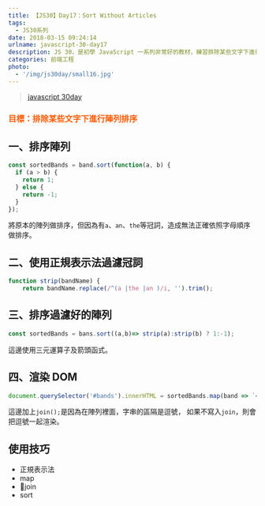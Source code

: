 ```yaml
---
title: 【JS30】Day17：Sort Without Articles
tags:
  - JS30系列
date: 2018-03-15 09:24:14
urlname: javascript-30-day17
description: JS 30，是初學 JavaScript 一系列非常好的教材，練習排除某些文字下進行陣列排序。
categories: 前端工程
photo:
  - '/img/js30day/small16.jpg'
---
```


> [javascript 30day](https://javascript30.com/)

<!-- more -->

### <span style="color:#ff5900">目標：排除某些文字下進行陣列排序</span>

## 一、排序陣列

```js
const sortedBands = band.sort(function(a, b) {
  if (a > b) {
    return 1;
  } else {
    return -1;
  }
});
```

將原本的陣列做排序，但因為有`a`、`an`、`the`等冠詞，造成無法正確依照字母順序做排序。

## 二、使用正規表示法過濾冠詞

```js
function strip(bandName) {
    return bandName.replace(/^(a |the |an )/i, '').trim();

```

## 三、排序過濾好的陣列

```js
const sortedBands = bans.sort((a,b)=> strip(a):strip(b) ? 1:-1);
```

這邊使用三元運算子及箭頭函式。

## 四、渲染 DOM

```js
document.querySelector('#bands').innerHTML = sortedBands.map(band => `<li>${band}</li>`).join('');
```

這邊加上`join();`是因為在陣列裡面，字串的區隔是逗號，
如果不寫入`join`，則會把逗號一起渲染。

## 使用技巧

- 正規表示法
- map
- join
- sort
